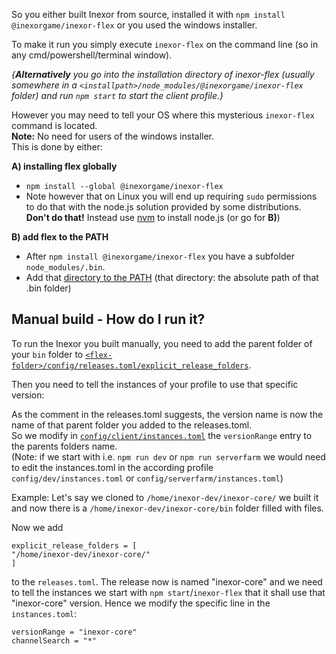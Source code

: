 So you either built Inexor from source, installed it with `npm install @inexorgame/inexor-flex` or you used the windows installer.

To make it run you simply execute `inexor-flex` on the command line (so in any cmd/powershell/terminal window).

*{**Alternatively** you go into the installation directory of inexor-flex (usually somewhere in a `<installpath>/node_modules/@inexorgame/inexor-flex` folder) and run `npm start` to start the client profile.}*

However you may need to tell your OS where this mysterious `inexor-flex` command is located.  
**Note:** No need for users of the windows installer.  
This is done by either:  

**A) installing flex globally**
   * `npm install --global @inexorgame/inexor-flex`
   * Note however that on Linux you will end up requiring `sudo` permissions to do that with the node.js solution provided by some distributions. **Don't do that!** Instead use [nvm](https://github.com/creationix/nvm#installation) to install node.js (or go for **B)**)
 
**B) add flex to the PATH**
   * After `npm install @inexorgame/inexor-flex` you have a subfolder `node_modules/.bin`.
   * Add that [directory to the PATH](https://www.google.de/search?q=add+folder+to+path) (that directory: the absolute path of that .bin folder)
 

## Manual build - How do I run it?

To run the Inexor you built manually, you need to add the parent folder of your `bin` folder to [`<flex-folder>/config/releases.toml/explicit_release_folders`](https://github.com/inexorgame/inexor-flex/blob/master/config/releases.toml#L12).  

Then you need to tell the instances of your profile to use that specific version:

As the comment in the releases.toml suggests, the version name is now the name of that parent folder you added to the releases.toml.  
So we modify in [`config/client/instances.toml`](https://github.com/inexorgame/inexor-flex/blob/master/config/client/instances.toml#L9) the `versionRange` entry to the parents folders name.  
(Note: if we start with i.e. `npm run dev` or `npm run serverfarm` we would need to edit the instances.toml in the according profile `config/dev/instances.toml` or `config/serverfarm/instances.toml`)

Example:
Let's say we cloned to `/home/inexor-dev/inexor-core/` we built it and now there is a `/home/inexor-dev/inexor-core/bin` folder filled with files.

Now we add
```
explicit_release_folders = [
"/home/inexor-dev/inexor-core/"
]
```
to the `releases.toml`.
The release now is named "inexor-core" and we need to tell the instances we start with `npm start`/`inexor-flex` that it shall use that "inexor-core" version. Hence we modify the specific line in the `instances.toml`:
```
versionRange = "inexor-core"
channelSearch = "*"
```